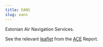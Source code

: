 ```yaml
---
title: EANS
slug: eans
---
```


Estonian Air Navigation Services.

See the relevant [leaflet][leaf] from the [ACE] Report.

[leaf]: /library/ace/ansp-factsheets/EANS.pdf "ACE Benchmarking Report Factsheet: EANS"

[ACE]: https://www.eurocontrol.int/sites/default/files/2022-06/eurocontrol-ace-2020-benchmarking-report.pdf "ACE 2020 Benchmarking Report"
